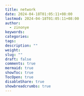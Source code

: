 ```yaml
---
title: network
date: 2024-04-18T01:05:11+08:00
lastmod: 2024-04-18T01:05:11+08:00
author:
  - zinonye
keywords: 
categories: 
tags: 
description: ""
weight: 
slug: ""
draft: false
comments: true
mermaid: true
showToc: true
TocOpen: true
disableShare: true
showbreadcrumbs: true
---
```















